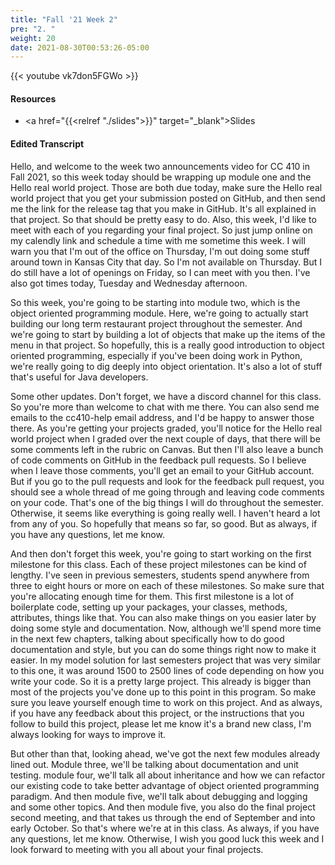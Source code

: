 ```yaml
---
title: "Fall '21 Week 2"
pre: "2. "
weight: 20
date: 2021-08-30T00:53:26-05:00
---
```


{{< youtube vk7don5FGWo >}}

#### Resources

* <a href="{{<relref "./slides">}}" target="_blank">Slides</a>

#### Edited Transcript

Hello, and welcome to the week two announcements video for CC 410 in Fall 2021, so this week today should be wrapping up module one and the Hello real world project. Those are both due today, make sure the Hello real world project that you get your submission posted on GitHub, and then send me the link for the release tag that you make in GitHub. It's all explained in that project. So that should be pretty easy to do. Also, this week, I'd like to meet with each of you regarding your final project. So just jump online on my calendly link and schedule a time with me sometime this week. I will warn you that I'm out of the office on Thursday, I'm out doing some stuff around town in Kansas City that day. So I'm not available on Thursday. But I do still have a lot of openings on Friday, so I can meet with you then. I've also got times today, Tuesday and Wednesday afternoon. 

So this week, you're going to be starting into module two, which is the object oriented programming module. Here, we're going to actually start building our long term restaurant project throughout the semester. And we're going to start by building a lot of objects that make up the items of the menu in that project. So hopefully, this is a really good introduction to object oriented programming, especially if you've been doing work in Python, we're really going to dig deeply into object orientation. It's also a lot of stuff that's useful for Java developers. 

Some other updates. Don't forget, we have a discord channel for this class. So you're more than welcome to chat with me there. You can also send me emails to the cc410-help email address, and I'd be happy to answer those there. As you're getting your projects graded, you'll notice for the Hello real world project when I graded over the next couple of days, that there will be some comments left in the rubric on Canvas. But then I'll also leave a bunch of code comments on GitHub in the feedback pull requests. So I believe when I leave those comments, you'll get an email to your GitHub account. But if you go to the pull requests and look for the feedback pull request, you should see a whole thread of me going through and leaving code comments on your code. That's one of the big things I will do throughout the semester. Otherwise, it seems like everything is going really well. I haven't heard a lot from any of you. So hopefully that means so far, so good. But as always, if you have any questions, let me know. 

And then don't forget this week, you're going to start working on the first milestone for this class. Each of these project milestones can be kind of lengthy. I've seen in previous semesters, students spend anywhere from three to eight hours or more on each of these milestones. So make sure that you're allocating enough time for them. This first milestone is a lot of boilerplate code, setting up your packages, your classes, methods, attributes, things like that. You can also make things on you easier later by doing some style and documentation. Now, although we'll spend more time in the next few chapters, talking about specifically how to do good documentation and style, but you can do some things right now to make it easier. In my model solution for last semesters project that was very similar to this one, it was around 1500 to 2500 lines of code depending on how you write your code. So it is a pretty large project. This already is bigger than most of the projects you've done up to this point in this program. So make sure you leave yourself enough time to work on this project. And as always, if you have any feedback about this project, or the instructions that you follow to build this project, please let me know it's a brand new class, I'm always looking for ways to improve it. 

But other than that, looking ahead, we've got the next few modules already lined out. Module three, we'll be talking about documentation and unit testing. module four, we'll talk all about inheritance and how we can refactor our existing code to take better advantage of object oriented programming paradigm. And then module five, we'll talk about debugging and logging and some other topics. And then module five, you also do the final project second meeting, and that takes us through the end of September and into early October. So that's where we're at in this class. As always, if you have any questions, let me know. Otherwise, I wish you good luck this week and I look forward to meeting with you all about your final projects. 

